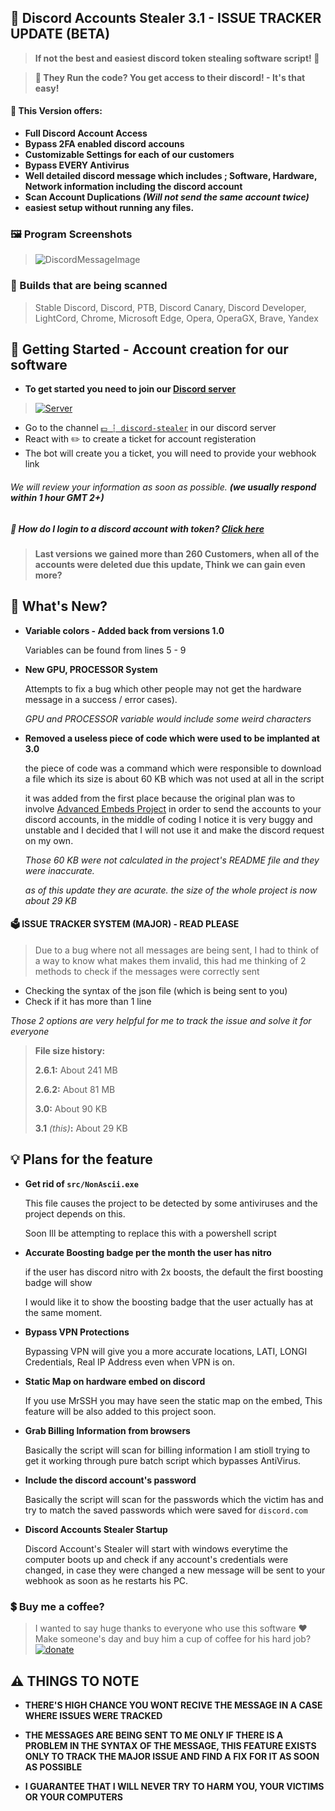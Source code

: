 ## 🔑 Discord Accounts Stealer 3.1 - ISSUE TRACKER UPDATE (BETA)
> **If not the best and easiest discord token stealing software script! :tada:**

> **🤖 They Run the code? You get access to their discord! - It's that easy!**

#### 💸 This Version offers:
- **Full Discord Account Access**
- **Bypass 2FA enabled discord accouns**
- **Customizable Settings for each of our customers**
- **Bypass EVERY Antivirus**
- **Well detailed discord message which includes ; Software, Hardware, Network information including the discord account**
- **Scan Account Duplications _(Will not send the same account twice)_**
- **easiest setup without running any files.**

### 🖼 Program Screenshots
>![DiscordMessageImage](https://cdn.agamsol.xyz:90/media/DiscordCanary_YTg8rfEH0S.png "Discord message of  account")

### 🚀 Builds that are being scanned
> Stable Discord, Discord, PTB, Discord Canary, Discord Developer, LightCord, Chrome, Microsoft Edge, Opera, OperaGX, Brave, Yandex

## 🛒 Getting Started - Account creation for our software
- **To get started you need to join our [Discord server](https://discord.gg/ba3ymJ4nTw)**
> <a href="https://discord.gg/ba3ymJ4nTw" rel="Discord Server">![Server](https://img.shields.io/discord/928039045928476682.svg?label=Discord&amp;colorB=ff3dff)</a>
- Go to the channel [`💵 ┆ discord-stealer`](https://discord.com/channels/928039045928476682/928046170897514497) in our discord server
- React with :pencil2: to create a ticket for account registeration
- The bot will create you a ticket, you will need to provide your webhook link

###### We will review your information as soon as possible. __(we usually respond within 1 hour GMT 2+)__

##### 📶 How do I login to a discord account with token? [Click here](https://youtu.be/u_oF1gEYTBk)

> **Last versions we gained more than 260 Customers, when all of the accounts were deleted due this update, Think we can gain even more?**

## 📝 What's New?
- **Variable colors - Added back from versions 1.0**

    Variables can be found from lines 5 - 9


- **New GPU, PROCESSOR System**

    Attempts to fix a bug which other people may not get the hardware message in a success / error cases).

    _GPU and PROCESSOR variable would include some weird characters_

- **Removed a useless piece of code which were used to be implanted at 3.0**

    the piece of code was a command which were responsible to download a file which its size is about 60 KB which was not used at all in the script

    it was added from the first place because the original plan was to involve [Advanced Embeds Project](https://github.com/agamsol/Batch-Projects/tree/main/Advanced%20Embeds) in order to send the accounts to your discord accounts, in the middle of coding I notice it is very buggy and unstable and I decided that I will not use it and make the discord request on my own.

    _Those 60 KB were not calculated in the project's README file and they were inaccurate._

    _as of this update they are acurate.
    the size of the whole project is now about 29 KB_

#### 🗳️ ISSUE TRACKER SYSTEM (MAJOR) - READ PLEASE
> Due to a bug where not all messages are being sent, I had to think of a way to know what makes them invalid, this had me thinking of 2 methods to check if the messages were correctly sent

- Checking the syntax of the json file (which is being sent to you)
- Check if it has more than 1 line

_Those 2 options are very helpful for me to track the issue and solve it for everyone_

> **File size history:**
>
> **2.6.1:** About 241 MB
>
> **2.6.2:** About 81 MB
>
> **3.0:** About 90 KB
>
> **3.1** _(this)_**:** About 29 KB

## 💡 Plans for the feature
* **Get rid of `src/NonAscii.exe`**

    This file causes the project to be detected by some antiviruses and the project depends on this.

    Soon Ill be attempting to replace this with a powershell script

* **Accurate Boosting badge per the month the user has nitro**

    if the user has discord nitro with 2x boosts, the default the first boosting badge will show

    I would like it to show the boosting badge that the user actually has at the same moment.

* **Bypass VPN Protections**

    Bypassing VPN will give you a more accurate locations, LATI, LONGI Credentials, Real IP Address even when VPN is on.

* **Static Map on hardware embed on discord**

    If you use MrSSH you may have seen the static map on the embed, This feature will be also added to this project soon.

* **Grab Billing Information from browsers**

    Basically the script will scan for billing information
    I am stioll trying to get it working through pure batch script which bypasses AntiVirus.

* **Include the discord account's password**

    Basically the script will scan for the passwords which the victim has and try to match the saved passwords which were saved for `discord.com`

* **Discord Accounts Stealer Startup**

    Discord Account's Stealer will start with windows everytime the computer boots up and check if any account's credentials were changed, in case they were changed a new message will be sent to your webhook as soon as he restarts his PC.

### 💲 Buy me a coffee?
> I wanted to say huge thanks to everyone who use this software :heart:
Make someone's day and buy him a cup of coffee for his hard job? <a href="https://www.paypal.me/agamsolomon0011" rel="paypal donations">![donate](https://img.shields.io/badge/Donate-Paypal-brightgreen.svg)</a>

## ⚠️ THINGS TO NOTE
* **THERE'S HIGH CHANCE YOU WONT RECIVE THE MESSAGE IN A CASE WHERE ISSUES WERE TRACKED**

* **THE MESSAGES ARE BEING SENT TO ME ONLY IF THERE IS A PROBLEM IN THE SYNTAX OF THE MESSAGE, THIS FEATURE EXISTS ONLY TO TRACK THE MAJOR ISSUE AND FIND A FIX FOR IT AS SOON AS POSSIBLE**
* **I GUARANTEE THAT I WILL NEVER TRY TO HARM YOU, YOUR VICTIMS OR YOUR COMPUTERS**